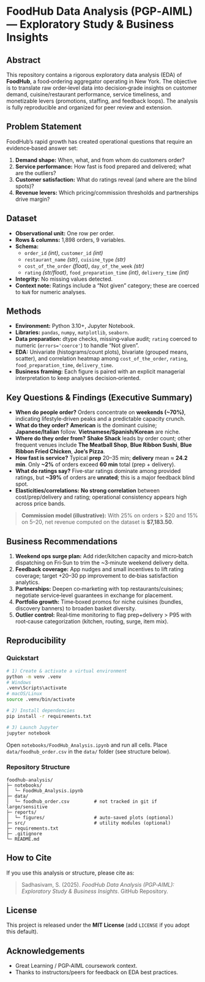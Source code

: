 # FoodHub Data Analysis (PGP‑AIML) — Exploratory Study & Business Insights

## Abstract
This repository contains a rigorous exploratory data analysis (EDA) of **FoodHub**, a food‑ordering aggregator operating in New York. The objective is to translate raw order‑level data into decision‑grade insights on customer demand, cuisine/restaurant performance, service timeliness, and monetizable levers (promotions, staffing, and feedback loops). The analysis is fully reproducible and organized for peer review and extension.

## Problem Statement
FoodHub’s rapid growth has created operational questions that require an evidence‑based answer set:
1) **Demand shape:** When, what, and from whom do customers order?  
2) **Service performance:** How fast is food prepared and delivered; what are the outliers?  
3) **Customer satisfaction:** What do ratings reveal (and where are the blind spots)?  
4) **Revenue levers:** Which pricing/commission thresholds and partnerships drive margin?

## Dataset
- **Observational unit:** One row per order.  
- **Rows & columns:** 1,898 orders, 9 variables.  
- **Schema:**  
  - `order_id` *(int)*, `customer_id` *(int)*  
  - `restaurant_name` *(str)*, `cuisine_type` *(str)*  
  - `cost_of_the_order` *(float)*, `day_of_the_week` *(str)*  
  - `rating` *(str/float)*, `food_preparation_time` *(int)*, `delivery_time` *(int)*  
- **Integrity:** No missing values detected.  
- **Context note:** Ratings include a “Not given” category; these are coerced to `NaN` for numeric analyses.

## Methods
- **Environment:** Python 3.10+, Jupyter Notebook.  
- **Libraries:** `pandas`, `numpy`, `matplotlib`, `seaborn`.  
- **Data preparation:** dtype checks, missing‑value audit; `rating` coerced to numeric (`errors='coerce'`) to handle “Not given”.  
- **EDA:** Univariate (histograms/count plots), bivariate (grouped means, scatter), and correlation heatmap among `cost_of_the_order`, `rating`, `food_preparation_time`, `delivery_time`.  
- **Business framing:** Each figure is paired with an explicit managerial interpretation to keep analyses decision‑oriented.

## Key Questions & Findings (Executive Summary)
- **When do people order?** Orders concentrate on **weekends (~70%)**, indicating lifestyle‑driven peaks and a predictable capacity crunch.  
- **What do they order?** **American** is the dominant cuisine; **Japanese/Italian** follow. **Vietnamese/Spanish/Korean** are niche.  
- **Where do they order from?** **Shake Shack** leads by order count; other frequent venues include **The Meatball Shop**, **Blue Ribbon Sushi**, **Blue Ribbon Fried Chicken**, **Joe’s Pizza**.  
- **How fast is service?** Typical **prep** 20–35 min; **delivery** mean ≈ **24.2 min**. Only **~2%** of orders exceed **60 min** total (prep + delivery).  
- **What do ratings say?** Five‑star ratings dominate among provided ratings, but **~39%** of orders are **unrated**; this is a major feedback blind spot.  
- **Elasticities/correlations:** **No strong correlation** between cost/prep/delivery and rating; operational consistency appears high across price bands.

> **Commission model (illustrative):** With 25% on orders > $20 and 15% on $5–$20, net revenue computed on the dataset is **$7,183.50**.

## Business Recommendations
1. **Weekend ops surge plan:** Add rider/kitchen capacity and micro‑batch dispatching on Fri‑Sun to trim the ~3‑minute weekend delivery delta.  
2. **Feedback coverage:** App nudges and small incentives to lift rating coverage; target +20–30 pp improvement to de‑bias satisfaction analytics.  
3. **Partnerships:** Deepen co‑marketing with top restaurants/cuisines; negotiate service‑level guarantees in exchange for placement.  
4. **Portfolio growth:** Time‑boxed promos for niche cuisines (bundles, discovery banners) to broaden basket diversity.  
5. **Outlier control:** Real‑time monitoring to flag prep+delivery > P95 with root‑cause categorization (kitchen, routing, surge, item mix).

## Reproducibility
### Quickstart
```bash
# 1) Create & activate a virtual environment
python -m venv .venv
# Windows
.venv\Scripts\activate
# macOS/Linux
source .venv/bin/activate

# 2) Install dependencies
pip install -r requirements.txt

# 3) Launch Jupyter
jupyter notebook
```

Open `notebooks/FoodHub_Analysis.ipynb` and run all cells. Place `data/foodhub_order.csv` in the `data/` folder (see structure below).

### Repository Structure
```
foodhub-analysis/
├─ notebooks/
│  └─ FoodHub_Analysis.ipynb
├─ data/
│  └─ foodhub_order.csv         # not tracked in git if large/sensitive
├─ reports/
│  └─ figures/                  # auto-saved plots (optional)
├─ src/                         # utility modules (optional)
├─ requirements.txt
├─ .gitignore
└─ README.md
```

## How to Cite
If you use this analysis or structure, please cite as:
> Sadhasivam, S. (2025). *FoodHub Data Analysis (PGP‑AIML): Exploratory Study & Business Insights*. GitHub Repository.

## License
This project is released under the **MIT License** (add `LICENSE` if you adopt this default).

## Acknowledgements
- Great Learning / PGP‑AIML coursework context.  
- Thanks to instructors/peers for feedback on EDA best practices.
